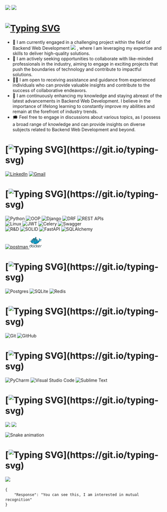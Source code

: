 <img src="https://media.giphy.com/media/v1.Y2lkPTc5MGI3NjExbnhlamN1dG9kY3lhdTlpa3d0bmRrZ2IzdG9tMjJkY3NyeW4xdnh0MyZlcD12MV9pbnRlcm5hbF9naWZfYnlfaWQmY3Q9cw/SHjOSDkKZ18qOHA5B5/giphy.gif" width="150"/> [![](https://visitcount.itsvg.in/api?id=mr-ghodsiniya&icon=5&color=1)](https://visitcount.itsvg.in) 

# [![Typing SVG](https://readme-typing-svg.demolab.com?font=Fira+Code&weight=600&size=34&duration=3300&color=ADBAC7&center=false&vCenter=true&repeat=true&width=700&lines=Hey+Guys+👋+I'm+Amir;A+Backend+Developer+🎭🪄☕️)](https://git.io/typing-svg)
* 🎈 I am currently engaged in a challenging project within the field of Backend Web Development <img src="https://media.giphy.com/media/WUlplcMpOCEmTGBtBW/giphy.gif" width="35">
, where I am leveraging my expertise and skills to deliver high-quality solutions.
* 👥️ I am actively seeking opportunities to collaborate with like-minded professionals in the industry, aiming to engage in exciting projects that push the boundaries of technology and contribute to impactful solutions.
* 🤝🏻 I am open to receiving assistance and guidance from experienced individuals who can provide valuable insights and contribute to the success of collaborative endeavors.
* 🍃 I am continuously enhancing my knowledge and staying abreast of the latest advancements in Backend Web Development. I believe in the importance of lifelong learning to constantly improve my abilities and remain at the forefront of industry trends.
* 🗯 Feel free to engage in discussions about various topics, as I possess a broad range of knowledge and can provide insights on diverse subjects related to Backend Web Development and beyond.

# [![Typing SVG](https://readme-typing-svg.demolab.com?font=Fira+Code&weight=600&size=34&duration=3000&color=ADBAC7&center=false&vCenter=true&repeat=false&width=700&lines=Connect+with+me:)](https://git.io/typing-svg)
<a href="https://www.linkedin.com/in/mr-ghodsiniya/">![LinkedIn](https://img.shields.io/badge/linkedin-%230077B5.svg?style=for-the-badge&logo=linkedin&logoColor=white)</a>
<a href="mailto: amir.ghodsiniya01@gmail.com">![Gmail](https://img.shields.io/badge/Gmail-D14836?style=for-the-badge&logo=gmail&logoColor=white)</a>

# [![Typing SVG](https://readme-typing-svg.demolab.com?font=Fira+Code&weight=600&size=34&duration=3000&color=ADBAC7&center=false&vCenter=true&repeat=false&width=700&lines=💻+Lang+and+Tech:)](https://git.io/typing-svg)
![Python](https://img.shields.io/badge/Python-3670A0?style=for-the-badge&logo=python&logoColor=ffdd54)
![OOP](https://img.shields.io/badge/OOP-FF6F00?style=for-the-badge&logo=python&logoColor=white)
![Django](https://img.shields.io/badge/Django-092E20?style=for-the-badge&logo=django&logoColor=white)
![DRF](https://img.shields.io/badge/DRF-%2300BFFF.svg?style=for-the-badge&logo=django&logoColor=white)
![REST APIs](https://img.shields.io/badge/REST%20APIs-%2300FF00.svg?style=for-the-badge&logo=rest-api&logoColor=white) <br/>
![Linux](https://img.shields.io/badge/Linux-FCC624?style=for-the-badge&logo=linux&logoColor=black)
![JWT](https://img.shields.io/badge/JWT-black?style=for-the-badge&logo=JSON%20Web%20Tokens)
![Celery](https://img.shields.io/badge/celery-%230C7BDC.svg?style=for-the-badge&logo=celery&logoColor=white)
![Swagger](https://img.shields.io/badge/-Swagger-%23Clojure?style=for-the-badge&logo=swagger&logoColor=white) <br/>
![R&D](https://img.shields.io/badge/R&D-FF4088?style=for-the-badge&logo=flask&logoColor=white)
![SOLID](https://img.shields.io/badge/SOLID-009688?style=for-the-badge&logo=python&logoColor=white)
![FastAPI](https://img.shields.io/badge/FastAPI-005571?style=for-the-badge&logo=fastapi)
![SQLAlchemy](https://img.shields.io/badge/SQLAlchemy-red?style=for-the-badge&logo=sqlalchemy)
<p align="left">
 <a href="https://postman.com" target="_blank" rel="noreferrer"> <img src="https://www.vectorlogo.zone/logos/getpostman/getpostman-icon.svg" alt="postman" width="40" height="40"/> </a>
 <a href="https://www.docker.com/" target="_blank" rel="noreferrer"> <img src="https://raw.githubusercontent.com/devicons/devicon/master/icons/docker/docker-original-wordmark.svg" alt="docker" width="40" height="40"/> </a>
</p>

# [![Typing SVG](https://readme-typing-svg.demolab.com?font=Fira+Code&weight=600&size=34&duration=3000&color=ADBAC7&center=false&vCenter=true&repeat=false&width=700&lines=💾+Database/Cache:)](https://git.io/typing-svg)
![Postgres](https://img.shields.io/badge/postgres-%23316192.svg?style=for-the-badge&logo=postgresql&logoColor=white)
![SQLite](https://img.shields.io/badge/sqlite-%2307405e.svg?style=for-the-badge&logo=sqlite&logoColor=white)
![Redis](https://img.shields.io/badge/redis-%23DD0031.svg?style=for-the-badge&logo=redis&logoColor=white)

# [![Typing SVG](https://readme-typing-svg.demolab.com?font=Fira+Code&weight=600&size=34&duration=3000&color=ADBAC7&center=false&vCenter=true&repeat=false&width=700&lines=⏳️+Version+Control:)](https://git.io/typing-svg)
![Git](https://img.shields.io/badge/git-%23F05033.svg?style=for-the-badge&logo=git&logoColor=white)
![GitHub](https://img.shields.io/badge/github-%23121011.svg?style=for-the-badge&logo=github&logoColor=white)

# [![Typing SVG](https://readme-typing-svg.demolab.com?font=Fira+Code&weight=600&size=34&duration=3000&color=ADBAC7&center=false&vCenter=true&repeat=false&width=700&lines=🖥+IDE/Editor:)](https://git.io/typing-svg) 
![PyCharm](https://img.shields.io/badge/pycharm-143?style=for-the-badge&logo=pycharm&logoColor=black&color=black&labelColor=green)
![Visual Studio Code](https://img.shields.io/badge/Visual%20Studio%20Code-0078d7.svg?style=for-the-badge&logo=visual-studio-code&logoColor=white)
![Sublime Text](https://img.shields.io/badge/sublime_text-%23575757.svg?style=for-the-badge&logo=sublime-text&logoColor=important)

# [![Typing SVG](https://readme-typing-svg.demolab.com?font=Fira+Code&weight=600&size=34&duration=3000&color=ADBAC7&center=false&vCenter=true&repeat=false&width=700&lines=📊+GitHub+Stats:)](https://git.io/typing-svg)
![](https://github-readme-stats.vercel.app/api?username=mr-ghodsiniya&theme=vue-dark&hide_border=false&show_icons=true&include_all_commits=false&count_private=true)
![](https://github-readme-stats.vercel.app/api/top-langs/?username=mr-ghodsiniya&theme=vue-dark&hide_border=false&include_all_commits=true&count_private=true&layout=compact)

![Snake animation](https://github.com/mr-ghodsiniya/mr-ghodsiniya/blob/output/github-contribution-grid-snake.svg)

# [![Typing SVG](https://readme-typing-svg.demolab.com?font=Fira+Code&weight=600&size=34&duration=3000&color=ADBAC7&center=false&vCenter=true&repeat=false&width=700&lines=📉+Record:)](https://git.io/typing-svg)
![](https://github-readme-streak-stats.herokuapp.com/?user=mr-ghodsiniya&theme=vue-dark&include_all_commits=true&count_private=true&hide_border=false)

```
{
    "Response": "You can see this, I am interested in mutual recognition"
}
```
